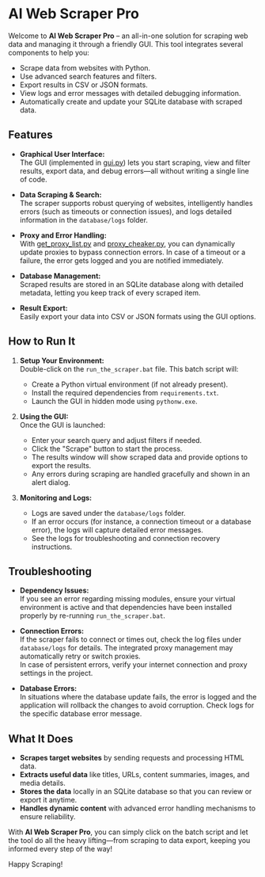 # AI Web Scraper Pro

Welcome to **AI Web Scraper Pro** – an all-in-one solution for scraping web data and managing it through a friendly GUI. This tool integrates several components to help you:

- Scrape data from websites with Python.
- Use advanced search features and filters.
- Export results in CSV or JSON formats.
- View logs and error messages with detailed debugging information.
- Automatically create and update your SQLite database with scraped data.

## Features

- **Graphical User Interface:**  
  The GUI (implemented in [gui.py](gui.py)) lets you start scraping, view and filter results, export data, and debug errors—all without writing a single line of code.

- **Data Scraping & Search:**  
  The scraper supports robust querying of websites, intelligently handles errors (such as timeouts or connection issues), and logs detailed information in the `database/logs` folder.

- **Proxy and Error Handling:**  
  With [get_proxy_list.py](get_proxy_list.py) and [proxy_cheaker.py](proxy_cheaker.py), you can dynamically update proxies to bypass connection errors. In case of a timeout or a failure, the error gets logged and you are notified immediately.

- **Database Management:**  
  Scraped results are stored in an SQLite database along with detailed metadata, letting you keep track of every scraped item.

- **Result Export:**  
  Easily export your data into CSV or JSON formats using the GUI options.

## How to Run It

1. **Setup Your Environment:**  
   Double-click on the `run_the_scraper.bat` file. This batch script will:
   - Create a Python virtual environment (if not already present).
   - Install the required dependencies from `requirements.txt`.
   - Launch the GUI in hidden mode using `pythonw.exe`.

2. **Using the GUI:**  
   Once the GUI is launched:
   - Enter your search query and adjust filters if needed.
   - Click the "Scrape" button to start the process.
   - The results window will show scraped data and provide options to export the results.
   - Any errors during scraping are handled gracefully and shown in an alert dialog.

3. **Monitoring and Logs:**  
   - Logs are saved under the `database/logs` folder.
   - If an error occurs (for instance, a connection timeout or a database error), the logs will capture detailed error messages.  
   - See the logs for troubleshooting and connection recovery instructions.

## Troubleshooting

- **Dependency Issues:**  
  If you see an error regarding missing modules, ensure your virtual environment is active and that dependencies have been installed properly by re-running `run_the_scraper.bat`.

- **Connection Errors:**  
  If the scraper fails to connect or times out, check the log files under `database/logs` for details. The integrated proxy management may automatically retry or switch proxies.  
  In case of persistent errors, verify your internet connection and proxy settings in the project.

- **Database Errors:**  
  In situations where the database update fails, the error is logged and the application will rollback the changes to avoid corruption. Check logs for the specific database error message.

## What It Does

- **Scrapes target websites** by sending requests and processing HTML data.
- **Extracts useful data** like titles, URLs, content summaries, images, and media details.
- **Stores the data** locally in an SQLite database so that you can review or export it anytime.
- **Handles dynamic content** with advanced error handling mechanisms to ensure reliability.

With **AI Web Scraper Pro**, you can simply click on the batch script and let the tool do all the heavy lifting—from scraping to data export, keeping you informed every step of the way!

Happy Scraping!